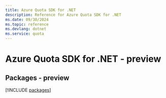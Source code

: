 ```yaml
---
title: Azure Quota SDK for .NET
description: Reference for Azure Quota SDK for .NET
ms.date: 09/30/2024
ms.topic: reference
ms.devlang: dotnet
ms.service: quota
---
```

# Azure Quota SDK for .NET - preview
## Packages - preview
[!INCLUDE [packages](quota-index.md)]